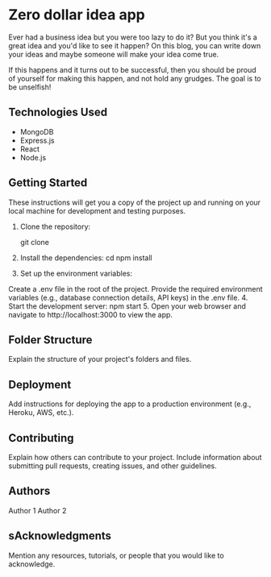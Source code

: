 # Zero dollar idea app

Ever had a business idea but you were too lazy to do it? But you think it's a great idea and you'd like to see it happen?
On this blog, you can write down your ideas and maybe someone will make your idea come true.

If this happens and it turns out to be successful, then you should be proud of yourself for making this happen, and not hold any grudges. The goal is to be unselfish!

## Technologies Used

- MongoDB
- Express.js
- React
- Node.js

## Getting Started

These instructions will get you a copy of the project up and running on your local machine for development and testing purposes.

1. Clone the repository:

   git clone <repository-url>

2. Install the dependencies:
   cd <project-folder>
   npm install
3. Set up the environment variables:

Create a .env file in the root of the project.
Provide the required environment variables (e.g., database connection details, API keys) in the .env file. 4. Start the development server:
npm start 5. Open your web browser and navigate to http://localhost:3000 to view the app.

## Folder Structure

Explain the structure of your project's folders and files.

## Deployment

Add instructions for deploying the app to a production environment (e.g., Heroku, AWS, etc.).

## Contributing

Explain how others can contribute to your project. Include information about submitting pull requests, creating issues, and other guidelines.

## Authors

Author 1
Author 2

## sAcknowledgments

Mention any resources, tutorials, or people that you would like to acknowledge.
